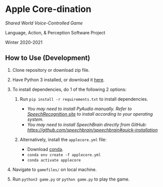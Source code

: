 # Apple Core-dination

*Shared World Voice-Controlled Game*

Language, Action, & Perception Software Project

Winter 2020-2021

## How to Use (Development)
1. Clone repository or download zip file.
2. Have Python 3 installed, or download it [here](https://www.python.org/).
3. To install dependencies, do 1 of the following 2 options: 
	1. Run `pip install -r requirements.txt` to install dependencies.
		- *You may need to install PyAudio manually. Refer to [SpeechRecognition site](https://pypi.org/project/SpeechRecognition/#pyaudio-for-microphone-users) to install according to your operating system.*
		- *You may need to install SpeechBrain directly from GitHub: https://github.com/speechbrain/speechbrain#quick-installation*

	2. Alternatively, install the `applecore.yml` file:
		* Download [conda](https://docs.conda.io/projects/conda/en/latest/user-guide/install/download.html). 
		* `conda env create -f applecore.yml`
		* `conda activate applecore`

4. Navigate to `gamefiles/` on local machine.
5. Run `python3 game.py` or `python game.py` to play the game.
